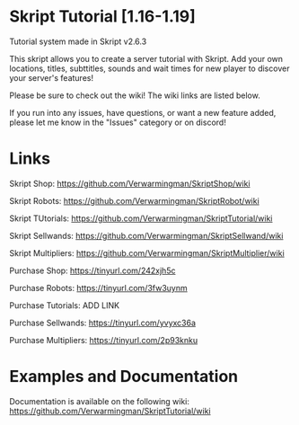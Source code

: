# Skript Tutorial [1.16-1.19]
Tutorial system made in Skript v2.6.3

This skript allows you to create a server tutorial with Skript. Add your own locations, titles, subttitles, sounds and wait times for new player to discover your server's features!

Please be sure to check out the wiki! The wiki links are listed below.

If you run into any issues, have questions, or want a new feature added, please let me know in the "Issues" category or on discord!

# Links
Skript Shop: https://github.com/Verwarmingman/SkriptShop/wiki

Skript Robots: https://github.com/Verwarmingman/SkriptRobot/wiki

Skript TUtorials: https://github.com/Verwarmingman/SkriptTutorial/wiki

Skript Sellwands: https://github.com/Verwarmingman/SkriptSellwand/wiki

Skript Multipliers: https://github.com/Verwarmingman/SkriptMultiplier/wiki


Purchase Shop: https://tinyurl.com/242xjh5c

Purchase Robots: https://tinyurl.com/3fw3uynm

Purchase Tutorials: ADD LINK

Purchase Sellwands: https://tinyurl.com/yvyxc36a 

Purchase Multipliers: https://tinyurl.com/2p93knku

# Examples and Documentation
Documentation is available on the following wiki: https://github.com/Verwarmingman/SkriptTutorial/wiki
